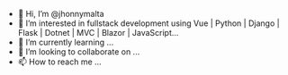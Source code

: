 - 👋 Hi, I’m @jhonnymalta
- 👀 I’m interested in fullstack development using Vue | Python | Django | Flask | Dotnet | MVC | Blazor | JavaScript...
- 🌱 I’m currently learning ...
- 💞️ I’m looking to collaborate on ...
- 📫 How to reach me ...

<!---
jhonnymalta/jhonnymalta is a ✨ special ✨ repository because its `README.md` (this file) appears on your GitHub profile.
You can click the Preview link to take a look at your changes.
--->
